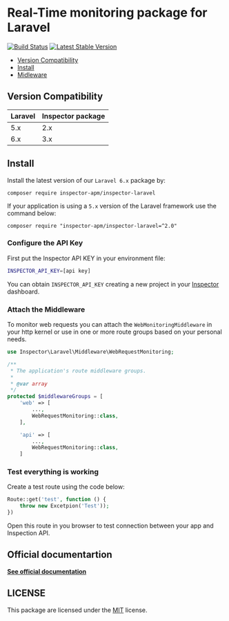 # Real-Time monitoring package for Laravel

[![Build Status](https://travis-ci.org/inspector-apm/inspector-laravel.svg?branch=master)](https://travis-ci.org/inspector-apm/inspector-laravel)
[![Latest Stable Version](https://poser.pugx.org/inspector-apm/inspector-laravel/v/stable)](https://packagist.org/packages/inspector-apm/inspector-laravel)

- [Version Compatibility](#versions)
- [Install](#install)
- [Midleware](#middleware)

<a name="versions"></a>

## Version Compatibility

| Laravel | Inspector package |
| ------- | ----------------- |
| 5.x     | 2.x               |
| 6.x     | 3.x               |

<a name="install"></a>

## Install

Install the latest version of our `Laravel 6.x` package by:

```sehll
composer require inspector-apm/inspector-laravel
```

If your application is  using a `5.x` version of the Laravel framework use the command below:

```shell
composer require "inspector-apm/inspector-laravel=^2.0"
```



### Configure the API Key

First put the Inspector API KEY in your environment file:

```bash
INSPECTOR_API_KEY=[api key]
```

You can obtain `INSPECTOR_API_KEY` creating a new project in your [Inspector](https://www.inspector.dev) dashboard.

<a name="middleware"></a>

### Attach the Middleware

To monitor web requests you can attach the `WebMonitoringMiddleware` in your http kernel or use in one or more route groups based on your personal needs.

```php
use Inspector\Laravel\Middleware\WebRequestMonitoring;

/**
 * The application's route middleware groups.
 *
 * @var array
 */
protected $middlewareGroups = [
    'web' => [
        ...,
        WebRequestMonitoring::class,
    ],

    'api' => [
        ...,
        WebRequestMonitoring::class,
    ]
```

### Test everything is working

Create a test route using the code below:

```php
Route::get('test', function () {
    throw new Excetpion('Test'));
})
```

Open this route in you browser to test connection between your app and Inspection API.

## Official documentartion

**[See official documentation](https://app.inspector.dev/docs)**

## LICENSE

This package are licensed under the [MIT](LICENSE) license.
